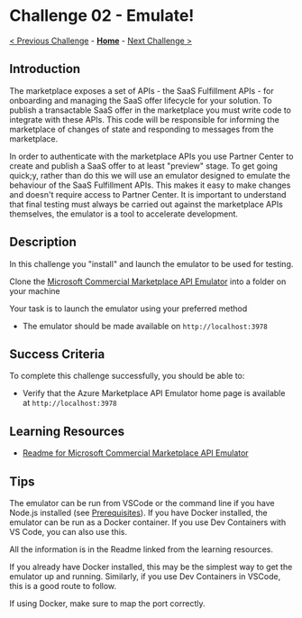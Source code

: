 # Challenge 02 - Emulate!

[< Previous Challenge](./Challenge-01.md) - **[Home](../README.md)** - [Next Challenge >](./Challenge-03.md)

## Introduction

The marketplace exposes a set of APIs - the SaaS Fulfillment APIs - for onboarding and managing the SaaS offer lifecycle
for your solution. To publish a transactable SaaS offer in the marketplace you must write code to integrate with these
APIs. This code will be responsible for informing the marketplace of changes of state and responding to messages from
the marketplace.

In order to authenticate with the marketplace APIs you use Partner Center to create and publish a SaaS offer to at least
"preview" stage. To get going quick;y, rather than do this we will use an emulator designed to emulate the behaviour of
the SaaS Fulfillment APIs. This makes it easy to make changes and doesn't require access to Partner Center. It is important
to understand that final testing must always be carried out against the marketplace APIs themselves, the emulator is a
tool to accelerate development.

## Description

In this challenge you "install" and launch the emulator to be used for testing.

Clone the
[Microsoft Commercial Marketplace API Emulator](https://github.com/microsoft/Commercial-Marketplace-SaaS-API-Emulator)
into a folder on your machine

Your task is to launch the emulator using your preferred method

- The emulator should be made available on `http://localhost:3978`

## Success Criteria

To complete this challenge successfully, you should be able to:

- Verify that the Azure Marketplace API Emulator home page is available at `http://localhost:3978`

## Learning Resources

- [Readme for Microsoft Commercial Marketplace API Emulator
](https://github.com/microsoft/Commercial-Marketplace-SaaS-API-Emulator/blob/main/README.md)

## Tips

The emulator can be run from VSCode or the command line if you have Node.js installed
(see [Prerequisites](./Challenge-00.md)). If you have Docker installed, the emulator can be run as a Docker container.
If you use Dev Containers with VS Code, you can also use this.

All the information is in the Readme linked from the learning resources.

If you already have Docker installed, this may be the simplest way to get the emulator up and running. Similarly, if
you use Dev Containers in VSCode, this is a good route to follow.

If using Docker, make sure to map the port correctly.
